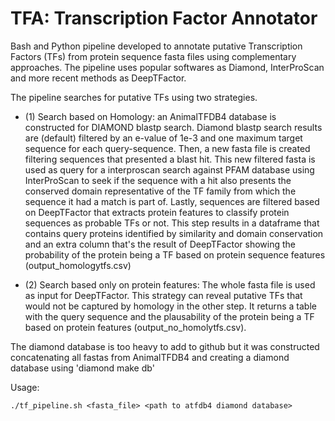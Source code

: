 # TFA: Transcription Factor Annotator

Bash and Python pipeline developed to annotate putative Transcription Factors (TFs) from protein sequence fasta files using complementary approaches. The pipeline uses popular softwares as Diamond, InterProScan and more recent methods as DeepTFactor.

The pipeline searches for putative TFs using two strategies. 
+ (1) Search based on Homology: an AnimalTFDB4 database is constructed for DIAMOND blastp search. Diamond blastp search results are (default) filtered by an e-value of 1e-3 and one maximum target sequence for each query-sequence. Then, a new fasta file is created filtering sequences that presented a blast hit. This new filtered fasta is used as query for a interproscan search against PFAM database using InterProScan to seek if the sequence with a hit also presents the conserved domain representative of the TF family from which the sequence it had a match is part of. Lastly, sequences are filtered based on DeepTFactor that extracts protein features to classify protein sequences as probable TFs or not. This step results in a 
dataframe that contains query proteins identified by similarity and domain conservation and an extra column that's the result of DeepTFactor showing the probability of the protein being a TF based on protein sequence features (output_homologytfs.csv)

+ (2) Search based only on protein features: The whole fasta file is used as input for DeepTFactor. This strategy can reveal putative TFs that would not be captured by homology in the other step. It returns a table with the query sequence and the plausability of the protein being a TF based on protein features (output_no_homolytfs.csv).

  
The diamond database is too heavy to add to github but it was constructed concatenating all fastas from AnimalTFDB4 and creating a diamond database using 'diamond make db'

Usage:
```
./tf_pipeline.sh <fasta_file> <path to atfdb4 diamond database>
```
